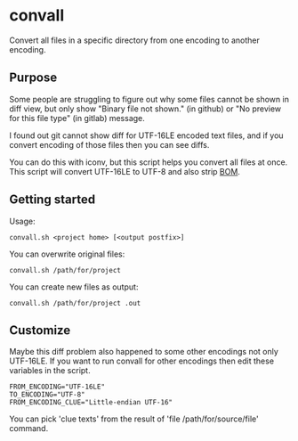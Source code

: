 # convall
Convert all files in a specific directory from one encoding to another encoding.

## Purpose
Some people are struggling to figure out why some files cannot be shown in diff view, but only show "Binary file not shown." (in github) or "No preview for this file type" (in gitlab) message.

I found out git cannot show diff for UTF-16LE encoded text files, and if you convert encoding of those files then you can see diffs.

You can do this with iconv, but this script helps you convert all files at once.
This script will convert UTF-16LE to UTF-8 and also strip [BOM](https://en.wikipedia.org/wiki/Byte_order_mark).

## Getting started

Usage:
```
convall.sh <project home> [<output postfix>]
```

You can overwrite original files:
```
convall.sh /path/for/project
```

You can create new files as output:
```
convall.sh /path/for/project .out
```

## Customize

Maybe this diff problem also happened to some other encodings not only UTF-16LE.
If you want to run convall for other encodings then edit these variables in the script.

```
FROM_ENCODING="UTF-16LE"
TO_ENCODING="UTF-8"
FROM_ENCODING_CLUE="Little-endian UTF-16"
```

You can pick 'clue texts' from the result of 'file /path/for/source/file' command.
